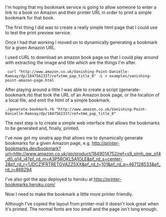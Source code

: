 I'm hoping that my bookmark service is going to allow someone to enter a link to a book on Amazon and their printer URL in order to print a simple bookmark for that book.

The first thing I did was to create a really simple html page that I could use to test the print preview service.

Once I had that working I moved on to dynamically generating a bookmark for a given Amazon URL.

I used cURL to download an amazon book page so that I could play around with extracting the image and title which are the things I'm after.

     curl "http://www.amazon.co.uk/Vanishing-Point-Danielle-Ramsay/dp/1847562337/ref=tmm_pap_title_0" -L > examples/vanishing-point-amazon-page.html

After playing around a little I was able to create a script (generate-bookmark.rb) that took the URL of an Amazon book page, or the location of a local file, and emit the html of a simple bookmark.

    ./generate-bookmark.rb "http://www.amazon.co.uk/Vanishing-Point-Danielle-Ramsay/dp/1847562337/ref=tmm_pap_title_0"

The next step is to create a simple web interface that allows the bookmarks to be generated and, finally, printed.

I've now got my sinatra app that allows me to dynamically generate bookmarks for a given Amazon page, e.g. http://printer-bookmarks.dev/bookmark?url=http://www.amazon.co.uk/gp/product/1849014752/ref=s9_simh_gw_p14_d0_g14_i4?pf_rd_m=A3P5ROKL5A1OLE&pf_rd_s=center-2&pf_rd_r=1JDCZ1FRTRETGVAZZ5XX&pf_rd_t=101&pf_rd_p=467128533&pf_rd_i=468294

I've also got the app deployed to heroku at http://printer-bookmarks.heroku.com/

Now I need to make the bookmark a little more printer friendly.

Although I've copied the layout from printer-mail it doesn't look great when it's printed.  The normal fonts are too small and the page isn't long enough.